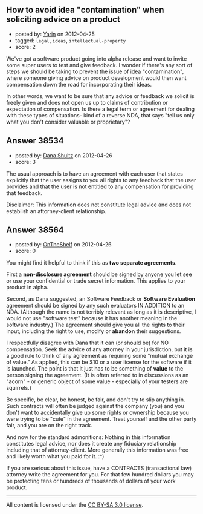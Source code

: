 ## How to avoid idea "contamination" when soliciting advice on a product

- posted by: [Yarin](https://stackexchange.com/users/-1/7134-yarin) on 2012-04-25
- tagged: `legal`, `ideas`, `intellectual-property`
- score: 2

We've got a software product going into alpha release and want to invite some super users to test and give feedback. I wonder if there's any sort of steps we should be taking to prevent the issue of idea "contamination", where someone giving advice on product development would then want compensation down the road for incorporating their ideas. 

In other words, we want to be sure that any advice or feedback we solicit is freely given and does not open us up to claims of contribution or expectation of compensation. Is there a legal term or agreement for dealing with these types of situations- kind of a reverse NDA, that says "tell us only what you don't consider valuable or proprietary"?


## Answer 38534

- posted by: [Dana Shultz](https://stackexchange.com/users/-1/1841-dana-shultz) on 2012-04-26
- score: 3

The usual approach is to have an agreement with each user that states explicitly that the user assigns to you all rights to any feedback that the user provides and that the user is not entitled to any compensation for providing that feedback.

Disclaimer: This information does not constitute legal advice and does not establish an attorney-client relationship.


## Answer 38564

- posted by: [OnTheShelf](https://stackexchange.com/users/-1/17699-ontheshelf) on 2012-04-26
- score: 0

You might find it helpful to think if this as **two separate agreements**.  

First a **non-disclosure agreement** should be signed by anyone you let see or use your confidential or trade secret information. This applies to your product in alpha.

Second, as Dana suggested, an Software Feedback or **Software Evaluation** agreement should be signed by any such evaluators IN ADDITION to an NDA. (Although the name is not terribly relevant as long as it is descriptive, I would not use "software test" because it has another meaning in the software industry.)  The agreement should give you all the rights to their input, including the right to use, modify or **abandon** their suggestions.  

I respectfully disagree with Dana that it can (or should be) for NO compensation.  Seek the advice of any attorney in your jurisdiction, but it is a good rule to think of any agreement as requiring some "mutual exchange of value."  As applied, this can be $10 or a user license for the software if it is launched. The point is that it just has to be something of **value** to the person signing the agreement. (It is often referred to in discussions as an "acorn" - or generic object of some value - especially of your testers are squirrels.)

Be specific, be clear, be honest, be fair, and don't try to slip anything in. Such contracts will often be judged against the company (you) and you don't want to accidentally give up some rights or ownership because you were trying to be "cute" in the agreement. Treat yourself and the other party fair, and you are on the right track.

And now for the standard admonitions:
Nothing in this information constitutes legal advice, nor does it create any fiduciary relationship including that of attorney-client. More generally this information was free and likely worth what you paid for it.  :^)

If you are serious about this issue, have a CONTRACTS (transactional law) attorney write the agreement for you. For that few hundred dollars you may be protecting tens or hundreds of thousands of dollars of your work product. 




---

All content is licensed under the [CC BY-SA 3.0 license](https://creativecommons.org/licenses/by-sa/3.0/).
